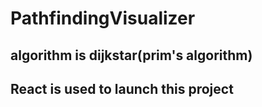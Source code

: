 # PathfindingVisualizer
## algorithm is dijkstar(prim's algorithm)
## React is used to launch this project
